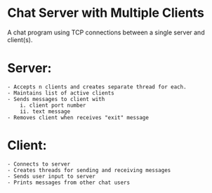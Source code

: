 # Chat Server with Multiple Clients

A chat program using TCP connections between a single server and client(s). 

# Server:
    - Accepts n clients and creates separate thread for each. 
    - Maintains list of active clients
    - Sends messages to client with
        i. client port number
        ii. text message
    - Removes client when receives "exit" message

# Client:
    - Connects to server
    - Creates threads for sending and receiving messages
    - Sends user input to server
    - Prints messages from other chat users
